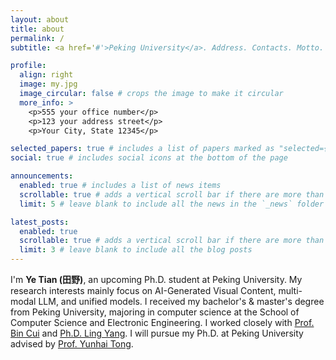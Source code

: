 ```yaml
---
layout: about
title: about
permalink: /
subtitle: <a href='#'>Peking University</a>. Address. Contacts. Motto. Etc.

profile:
  align: right
  image: my.jpg
  image_circular: false # crops the image to make it circular
  more_info: >
    <p>555 your office number</p>
    <p>123 your address street</p>
    <p>Your City, State 12345</p>

selected_papers: true # includes a list of papers marked as "selected={true}"
social: true # includes social icons at the bottom of the page

announcements:
  enabled: true # includes a list of news items
  scrollable: true # adds a vertical scroll bar if there are more than 3 news items
  limit: 5 # leave blank to include all the news in the `_news` folder

latest_posts:
  enabled: true
  scrollable: true # adds a vertical scroll bar if there are more than 3 new posts items
  limit: 3 # leave blank to include all the blog posts
---
```

<!-- 
Write your biography here. Tell the world about yourself. Link to your favorite [subreddit](http://reddit.com). You can put a picture in, too. The code is already in, just name your picture `prof_pic.jpg` and put it in the `img/` folder.

Put your address / P.O. box / other info right below your picture. You can also disable any of these elements by editing `profile` property of the YAML header of your `_pages/about.md`. Edit `_bibliography/papers.bib` and Jekyll will render your [publications page](/al-folio/publications/) automatically.

Link to your social media connections, too. This theme is set up to use [Font Awesome icons](https://fontawesome.com/) and [Academicons](https://jpswalsh.github.io/academicons/), like the ones below. Add your Facebook, Twitter, LinkedIn, Google Scholar, or just disable all of them. -->

I'm **Ye Tian (田野)**, an upcoming Ph.D. student at Peking University. My research interests mainly focus on AI-Generated Visual Content, multi-modal LLM, and unified models. I received my bachelor's & master's degree from Peking University, majoring in computer science at the School of Computer Science and Electronic Engineering. I worked closely with [Prof. Bin Cui](https://cuibinpku.github.io/cuibin_cn.html) and [Ph.D. Ling Yang](https://yangling0818.github.io/). I will pursue my Ph.D. at Peking University advised by [Prof. Yunhai Tong](https://openreview.net/profile?id=~Yunhai_Tong1).

